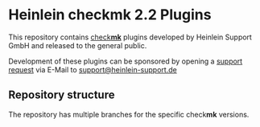 # Heinlein check**mk** 2.2 Plugins

This repository contains [check**mk**](https://checkmk.com/) plugins developed by Heinlein Support GmbH and released to the general public.

Development of these plugins can be sponsored by opening a [support request](https://www.heinlein-support.de/consulting) via E-Mail to <support@heinlein-support.de>

## Repository structure

The repository has multiple branches for the specific check**mk** versions.
